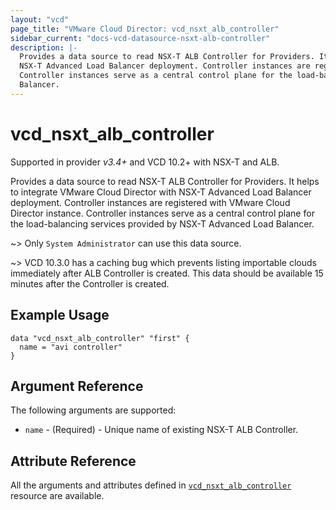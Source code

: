 ```yaml
---
layout: "vcd"
page_title: "VMware Cloud Director: vcd_nsxt_alb_controller"
sidebar_current: "docs-vcd-datasource-nsxt-alb-controller"
description: |-
  Provides a data source to read NSX-T ALB Controller for Providers. It helps to integrate VMware Cloud Director with
  NSX-T Advanced Load Balancer deployment. Controller instances are registered with VMware Cloud Director instance.
  Controller instances serve as a central control plane for the load-balancing services provided by NSX-T Advanced Load
  Balancer.
---
```


# vcd\_nsxt\_alb\_controller

Supported in provider *v3.4+* and VCD 10.2+ with NSX-T and ALB.

Provides a data source to read NSX-T ALB Controller for Providers. It helps to integrate VMware Cloud Director with
NSX-T Advanced Load Balancer deployment. Controller instances are registered with VMware Cloud Director instance.
Controller instances serve as a central control plane for the load-balancing services provided by NSX-T Advanced Load
Balancer.

~> Only `System Administrator` can use this data source.

~> VCD 10.3.0 has a caching bug which prevents listing importable clouds immediately after ALB Controller is created.
This data should be available 15 minutes after the Controller is created.

## Example Usage

```hcl
data "vcd_nsxt_alb_controller" "first" {
  name = "avi controller"
}
```

## Argument Reference

The following arguments are supported:

* `name` - (Required)  - Unique name of existing NSX-T ALB Controller.

## Attribute Reference

All the arguments and attributes defined in
[`vcd_nsxt_alb_controller`](/providers/vmware/vcd/latest/docs/resources/nsxt_alb_controller) resource are available.
